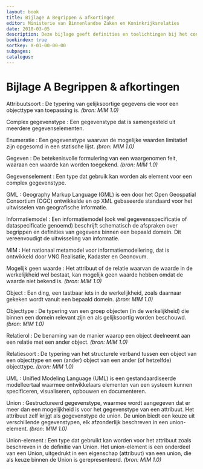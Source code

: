 ```yaml
---
layout: book
title: Bijlage A Begrippen & afkortingen
editor: Ministerie van Binnenlandse Zaken en Koninkrijksrelaties
date: 2018-03-05
description: Deze bijlage geeft definities en toelichtingen bij het conceptuele informatiemodel.
bookindex: true
sortkey: X-01-00-00-00
subpages:
catalogus:
---
```


# Bijlage A Begrippen & afkortingen

Attribuutsoort
: De typering van gelijksoortige gegevens die voor een objecttype van toepassing is. _(bron: MIM 1.0)_

Complex gegevenstype
: Een gegevenstype dat is samengesteld uit meerdere gegevenselementen.

Enumeratie
: Een gegevenstype waarvan de mogelijke waarden limitatief zijn opgesomd in een statische lijst. _(bron: MIM 1.0)_

Gegeven
: De betekenisvolle formulering van een waargenomen feit, waaraan een waarde kan worden toegekend. _(bron: MIM 1.0)_

Gegevenselement
: Een type dat gebruik kan worden als element voor een complex gegevenstype.

GML
: Geography Markup Language (GML) is een door het Open Geospatial Consortium (OGC) ontwikkelde en op XML gebaseerde standaard voor het uitwisselen van geografische informatie.

Informatiemodel
: Een informatiemodel (ook wel gegevensspecificatie of dataspecificatie genoemd) beschrijft schematisch de afspraken over begrippen en definities van gegevens binnen een bepaald domein. Dit vereenvoudigt de uitwisseling van informatie.

MIM
: Het nationaal metamodel voor informatiemodellering, dat is ontwikkeld door VNG Realisatie, Kadaster en Geonovum.

Mogelijk geen waarde
: Het attribuut of de relatie waarvan de waarde in de werkelijkheid wel bestaat, kan mogelijk geen waarde hebben omdat de waarde niet bekend is. _(bron: MIM 1.0)_

Object
: Een ding, een tastbaar iets in de werkelijkheid, zoals daarnaar gekeken wordt vanuit een bepaald domein. _(bron: MIM 1.0)_

Objecttype
: De typering van een groep objecten (in de werkelijkheid) die binnen een domein relevant zijn en als gelijksoortig worden beschouwd. _(bron: MIM 1.0)_

Relatierol
: De benaming van de manier waarop een object deelneemt aan een relatie met een ander object. _(bron: MIM 1.0)_

Relatiesoort
: De typering van het structurele verband tussen een object van een objecttype en een (ander) object van een ander (of hetzelfde) objecttype. _(bron: MIM 1.0)_

UML
: Unified Modeling Language (UML) is een gestandaardiseerde modelleertaal waarmee ontwikkelaars elementen van een systeem kunnen specificeren, visualiseren, opbouwen en documenteren.

Union
: Gestructureerd gegevenstype, waarmee wordt aangegeven dat er meer dan een mogelijkheid is voor het gegevenstype van een attribuut. Het attribuut zelf krijgt als gegevenstype de union. De union biedt een keuze uit verschillende gegevenstypen, elk afzonderlijk beschreven in een union-element. _(bron: MIM 1.0)_

Union-element
: Een type dat gebruikt kan worden voor het attribuut zoals beschreven in de definitie van Union. Het union-element is een onderdeel van een Union, uitgedrukt in een eigenschap (attribuut) van een union, die als keuze binnen de Union is gerepresenteerd. _(bron: MIM 1.0)_
